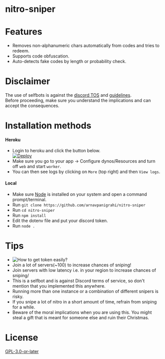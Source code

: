 # nitro-sniper  
# Features
- Removes non-alphanumeric chars automatically from codes and tries to redeem.
- Supports code obfuscation.
- Auto-detects fake codes by length or probability check.
# Disclaimer
The use of selfbots is against the [discord TOS](https://discord.com/terms) and [guidelines](https://discord.com/guidelines).  
Before proceeding, make sure you understand the implications and can accept the consequences.

# Installation methods
#### Heroku
- Login to heroku and click the button below.</br>
[![Deploy](https://www.herokucdn.com/deploy/button.svg)](https://heroku.com/deploy?template=https://github.com/arnavpanigrahi/nitro-sniper/tree/master)
- Make sure you go to your app -> Configure dynos/Resources and turn off `web` and start `worker`.<br>
- You can then see logs by clicking on `More` (top right) and then `View logs`.<br>
#### Local
- Make sure [Node](https://nodejs.org/en/) is installed on your system and open a command prompt/terminal.
- Run `git clone https://github.com/arnavpanigrahi/nitro-sniper`
- Run `cd nitro-sniper`
- Run `npm install`
- Edit the dotenv file and put your discord token.
- Run `node .`

# Tips
- <img alt="How to get token easily?" align="left" src="https://imgur.com/a/Rr8d5SQ">
- Join a lot of servers(~100) to increase chances of sniping!
- Join servers with low latency i.e. in your region to increase chances of sniping/
- This is a selfbot and is against Discord terms of service, so don't mention that you implemented this anywhere.
- Running more than one instance or a combination of different snipers is risky.
- If you snipe a lot of nitro in a short amount of time, refrain from sniping for a while.
- Beware of the moral implications when you are using this. You might steal a gift that is meant for someone else and ruin their Christmas.

# License
[GPL-3.0-or-later](https://www.gnu.org/licenses/) 
